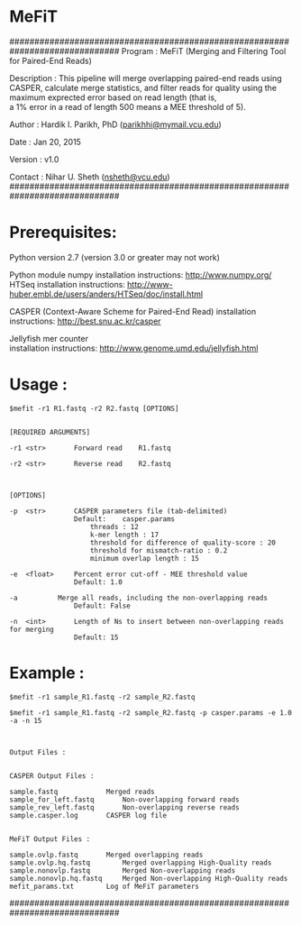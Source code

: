 # MeFiT

##############################################################################
Program : MeFiT (Merging and Filtering Tool for Paired-End Reads)

Description : This pipeline will merge overlapping paired-end reads using 
	      CASPER, calculate merge statistics, and filter reads for quality
	      using the maximum exprected error based on read length (that is,  
	      a 1% error in a read of length 500 means a MEE threshold of 5).


Author : Hardik I. Parikh, PhD (parikhhi@mymail.vcu.edu)

Date : Jan 20, 2015

Version : v1.0

Contact : Nihar U. Sheth (nsheth@vcu.edu)
##############################################################################


# Prerequisites:

Python version 2.7 (version 3.0 or greater may not work)

Python module 
	numpy 	installation instructions:	http://www.numpy.org/
	HTSeq 	installation instructions:	http://www-huber.embl.de/users/anders/HTSeq/doc/install.html
	
CASPER (Context-Aware Scheme for Paired-End Read)
		installation instructions:	http://best.snu.ac.kr/casper

Jellyfish mer counter	
		installation instructions:	http://www.genome.umd.edu/jellyfish.html



# Usage : 
	$mefit -r1 R1.fastq -r2 R2.fastq [OPTIONS]


	[REQUIRED ARGUMENTS]

	-r1	<str>		Forward read	R1.fastq

	-r2	<str>		Reverse read	R2.fastq 



	[OPTIONS]

	-p	<str>		CASPER parameters file (tab-delimited) 
					Default:    casper.params
						threads : 12
						k-mer length : 17
						threshold for difference of quality-score : 20
						threshold for mismatch-ratio : 0.2
						minimum overlap length : 15

	-e	<float>		Percent error cut-off - MEE threshold value
					Default: 1.0

	-a			Merge all reads, including the non-overlapping reads 
					Default: False		

	-n	<int>		Length of Ns to insert between non-overlapping reads for merging
					Default: 15


# Example :

	$mefit -r1 sample_R1.fastq -r2 sample_R2.fastq

	$mefit -r1 sample_R1.fastq -r2 sample_R2.fastq -p casper.params -e 1.0 -a -n 15



	Output Files :


	CASPER Output Files :

	sample.fastq			Merged reads
	sample_for_left.fastq		Non-overlapping forward reads
	sample_rev_left.fastq		Non-overlapping reverse reads
	sample.casper.log		CASPER log file
	

	MeFiT Output Files :

	sample.ovlp.fastq		Merged overlapping reads
	sample.ovlp.hq.fastq		Merged overlapping High-Quality reads
	sample.nonovlp.fastq		Merged Non-overlapping reads
	sample.nonovlp.hq.fastq		Merged Non-overlapping High-Quality reads
	mefit_params.txt		Log of MeFiT parameters

##############################################################################
